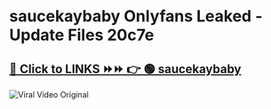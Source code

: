 
 # saucekaybaby Onlyfans Leaked - Update Files 20c7e

## <h2><a href="https://clipsfans.com/saucekaybaby&ref=git">🔗 Click to LINKS ⏩⏩ 👉 🟢 saucekaybaby </a></h2>

<a href="https://clipsfans.com/saucekaybaby&ref=git" rel="nofollow" data-target="animated-image.originalLink"><img src="https://i.ibb.co.com/xMMVF88/686577567.gif" alt="Viral Video Original" style="max-width: 100%; display: inline-block;" data-target="animated-image.originalImage"></a>

